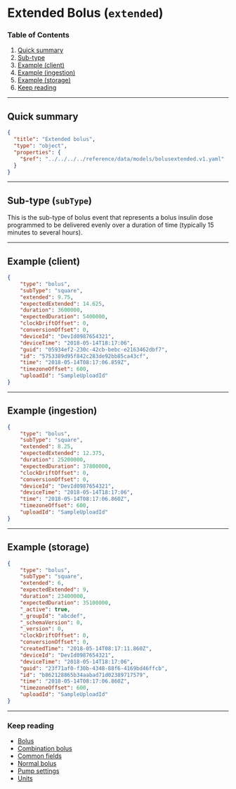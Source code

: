 # Extended Bolus (`extended`)

### Table of Contents

1. [Quick summary](#quick-summary)
2. [Sub-type](#subtype-subtype)
3. [Example (client)](#example-client)
4. [Example (ingestion)](#example-ingestion)
5. [Example (storage)](#example-storage)
6. [Keep reading](#keep-reading)

---

## Quick summary

```json json_schema
{
  "title": "Extended bolus",
  "type": "object",
  "properties": {
    "$ref": "../../../../reference/data/models/bolusextended.v1.yaml"
  }
}
```

---

## Sub-type (`subType`)

This is the sub-type of bolus event that represents a bolus insulin dose programmed to be delivered evenly over a duration of time (typically 15 minutes to several hours).

---

## Example (client)

```json
{
    "type": "bolus",
    "subType": "square",
    "extended": 9.75,
    "expectedExtended": 14.625,
    "duration": 3600000,
    "expectedDuration": 5400000,
    "clockDriftOffset": 0,
    "conversionOffset": 0,
    "deviceId": "DevId0987654321",
    "deviceTime": "2018-05-14T18:17:06",
    "guid": "05934ef2-230c-42cb-bebc-e2163462dbf7",
    "id": "5753389d95f842c283de92bb85ca43cf",
    "time": "2018-05-14T08:17:06.859Z",
    "timezoneOffset": 600,
    "uploadId": "SampleUploadId"
}
```

---

## Example (ingestion)

```json
{
    "type": "bolus",
    "subType": "square",
    "extended": 8.25,
    "expectedExtended": 12.375,
    "duration": 25200000,
    "expectedDuration": 37800000,
    "clockDriftOffset": 0,
    "conversionOffset": 0,
    "deviceId": "DevId0987654321",
    "deviceTime": "2018-05-14T18:17:06",
    "time": "2018-05-14T08:17:06.860Z",
    "timezoneOffset": 600,
    "uploadId": "SampleUploadId"
}
```

---

## Example (storage)

```json
{
    "type": "bolus",
    "subType": "square",
    "extended": 6,
    "expectedExtended": 9,
    "duration": 23400000,
    "expectedDuration": 35100000,
    "_active": true,
    "_groupId": "abcdef",
    "_schemaVersion": 0,
    "_version": 0,
    "clockDriftOffset": 0,
    "conversionOffset": 0,
    "createdTime": "2018-05-14T08:17:11.860Z",
    "deviceId": "DevId0987654321",
    "deviceTime": "2018-05-14T18:17:06",
    "guid": "23f71af0-f30b-4348-88f6-4169bd46ffcb",
    "id": "b862128865b34aabad71d02389717579",
    "time": "2018-05-14T08:17:06.860Z",
    "timezoneOffset": 600,
    "uploadId": "SampleUploadId"
}
```

---

### Keep reading

* [Bolus](./device-data/data-types/bolus.md)
* [Combination bolus](./device-data/data-types/bolus/combination.md)
* [Common fields](./device-data/common-fields.md)
* [Normal bolus](./device-data/data-types/bolus/normal.md)
* [Pump settings](./device-data/data-types/pump-settings.md)
* [Units](./device-data/units.md)

